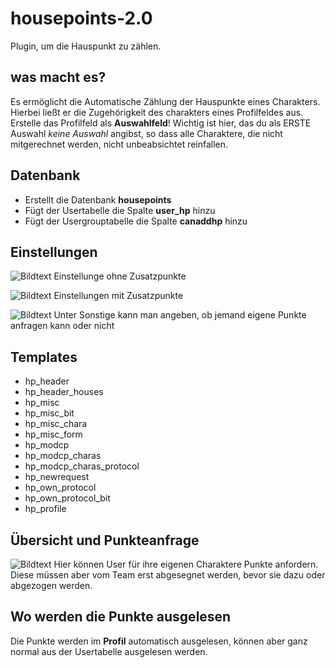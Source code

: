# housepoints-2.0
Plugin, um die Hauspunkt zu zählen.

## was macht es?
Es ermöglicht die Automatische Zählung der Hauspunkte eines Charakters. Hierbei ließt er die Zugehörigkeit des charakters eines Profilfeldes aus.
Erstelle das Profilfeld als **Auswahlfeld**! Wichtig ist hier, das du als ERSTE Auswahl *keine Auswahl* angibst, so dass alle Charaktere, die nicht mitgerechnet werden, nicht unbeabsichtet reinfallen.

## Datenbank

- Erstellt die Datenbank **housepoints**
- Fügt der Usertabelle die Spalte **user_hp** hinzu
- Fügt der Usergrouptabelle die Spalte **canaddhp** hinzu

## Einstellungen
![Bildtext](https://up.picr.de/45102104ec.png "Einstellung ohne Zusatzpunkte")
Einstellunge ohne Zusatzpunkte

![Bildtext](https://up.picr.de/45102103qu.png "Einstellung mit Zusatzpunkte")
Einstellungen mit Zusatzpunkte

![Bildtext](https://up.picr.de/45102131aj.png "Gruppeneinstellung")
Unter Sonstige kann man angeben, ob jemand eigene Punkte anfragen kann oder nicht

## Templates
- hp_header
- hp_header_houses
- hp_misc
- hp_misc_bit
- hp_misc_chara
- hp_misc_form
- hp_modcp
- hp_modcp_charas
- hp_modcp_charas_protocol
- hp_newrequest
- hp_own_protocol
- hp_own_protocol_bit
- hp_profile

## Übersicht und Punkteanfrage
![Bildtext](https://up.picr.de/45102115dy.png "Punkte Overview")
Hier können User für ihre eigenen Charaktere Punkte anfordern. Diese müssen aber vom Team erst abgesegnet werden, bevor sie dazu oder abgezogen werden.

## Wo werden die Punkte ausgelesen
Die Punkte werden im **Profil** automatisch ausgelesen, können aber ganz normal aus der Usertabelle ausgelesen werden. 
